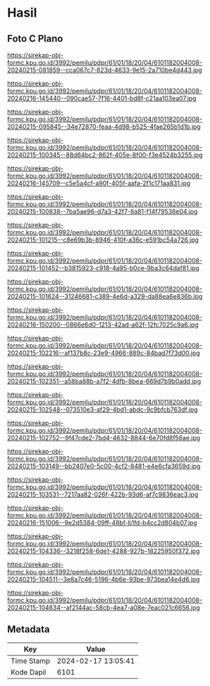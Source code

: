 # Hasil

## Foto C Plano

https://sirekap-obj-formc.kpu.go.id/3992/pemilu/pdpr/61/01/18/20/04/6101182004008-20240215-081859--cca067c7-823d-4633-9e15-2a710be4d443.jpg

https://sirekap-obj-formc.kpu.go.id/3992/pemilu/pdpr/61/01/18/20/04/6101182004008-20240216-145440--090cae57-7f16-4401-bd8f-c21aa103ea07.jpg

https://sirekap-obj-formc.kpu.go.id/3992/pemilu/pdpr/61/01/18/20/04/6101182004008-20240215-095845--34e72870-feaa-4d98-b525-4fae265b1d1b.jpg

https://sirekap-obj-formc.kpu.go.id/3992/pemilu/pdpr/61/01/18/20/04/6101182004008-20240215-100345--88d64bc2-862f-405e-8f00-f3e4524b3255.jpg

https://sirekap-obj-formc.kpu.go.id/3992/pemilu/pdpr/61/01/18/20/04/6101182004008-20240216-145709--c5e5a4cf-a90f-405f-aafa-2f1c171aa831.jpg

https://sirekap-obj-formc.kpu.go.id/3992/pemilu/pdpr/61/01/18/20/04/6101182004008-20240215-100838--7ba5ae96-d7a3-42f7-8a81-f14f79538e04.jpg

https://sirekap-obj-formc.kpu.go.id/3992/pemilu/pdpr/61/01/18/20/04/6101182004008-20240215-101215--c8e69b3b-8946-410f-a36c-e591bc54a726.jpg

https://sirekap-obj-formc.kpu.go.id/3992/pemilu/pdpr/61/01/18/20/04/6101182004008-20240215-101452--b3815923-c918-4a95-b0ce-9ba3c64daf81.jpg

https://sirekap-obj-formc.kpu.go.id/3992/pemilu/pdpr/61/01/18/20/04/6101182004008-20240215-101624--31246681-c389-4e6d-a329-da88ea6e836b.jpg

https://sirekap-obj-formc.kpu.go.id/3992/pemilu/pdpr/61/01/18/20/04/6101182004008-20240216-150200--0866e6d0-1213-42ad-a62f-12fc7025c9a6.jpg

https://sirekap-obj-formc.kpu.go.id/3992/pemilu/pdpr/61/01/18/20/04/6101182004008-20240215-102216--af137b8c-23e9-4966-889c-84bad7f73d00.jpg

https://sirekap-obj-formc.kpu.go.id/3992/pemilu/pdpr/61/01/18/20/04/6101182004008-20240215-102351--a58ba88b-a7f2-4dfb-8bea-669d7b9b0add.jpg

https://sirekap-obj-formc.kpu.go.id/3992/pemilu/pdpr/61/01/18/20/04/6101182004008-20240215-102548--073510e3-af29-4bd1-abdc-9c9bfcb763df.jpg

https://sirekap-obj-formc.kpu.go.id/3992/pemilu/pdpr/61/01/18/20/04/6101182004008-20240215-102752--9f47cde2-7bd4-4632-8844-6e70fd8f56ae.jpg

https://sirekap-obj-formc.kpu.go.id/3992/pemilu/pdpr/61/01/18/20/04/6101182004008-20240215-103149--bb2407e0-5c00-4cf2-8481-e4e6cfa3659d.jpg

https://sirekap-obj-formc.kpu.go.id/3992/pemilu/pdpr/61/01/18/20/04/6101182004008-20240215-103531--7217aa82-026f-422b-93d6-af7c9836eac3.jpg

https://sirekap-obj-formc.kpu.go.id/3992/pemilu/pdpr/61/01/18/20/04/6101182004008-20240216-151006--9e2d5384-09ff-48bf-b1fd-b4cc2d804b07.jpg

https://sirekap-obj-formc.kpu.go.id/3992/pemilu/pdpr/61/01/18/20/04/6101182004008-20240215-104336--3218f258-6de1-4288-927b-18225950f372.jpg

https://sirekap-obj-formc.kpu.go.id/3992/pemilu/pdpr/61/01/18/20/04/6101182004008-20240215-104511--3e8a7c46-5196-4b6e-93be-973bea14e4d6.jpg

https://sirekap-obj-formc.kpu.go.id/3992/pemilu/pdpr/61/01/18/20/04/6101182004008-20240215-104634--af2144ac-58cb-4ea7-a08e-7eac021c6656.jpg


## Metadata

| Key        | Value               |
| ---------- | ------------------- |
| Time Stamp | 2024-02-17 13:05:41 |
| Kode Dapil | 6101                |



